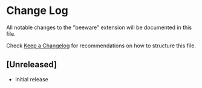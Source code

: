 # Change Log
All notable changes to the "beeware" extension will be documented in this file.

Check [Keep a Changelog](http://keepachangelog.com/) for recommendations on how to structure this file.

## [Unreleased]
- Initial release